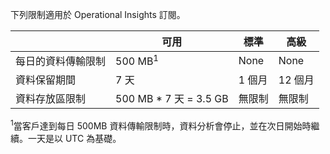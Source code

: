 

下列限制適用於 Operational Insights 訂閱。


| |可用|標準|高級|
|---|---|---|---|
|每日的資料傳輸限制|500 MB<sup>1</sup>|None|None|
|資料保留期間|7 天|1 個月|12 個月|
|資料存放區限制|500 MB * 7 天 = 3.5 GB|無限制|無限制|


<sup>1</sup>當客戶達到每日 500MB 資料傳輸限制時，資料分析會停止，並在次日開始時繼續。一天是以 UTC 為基礎。

<!---HONumber=July15_HO2-->